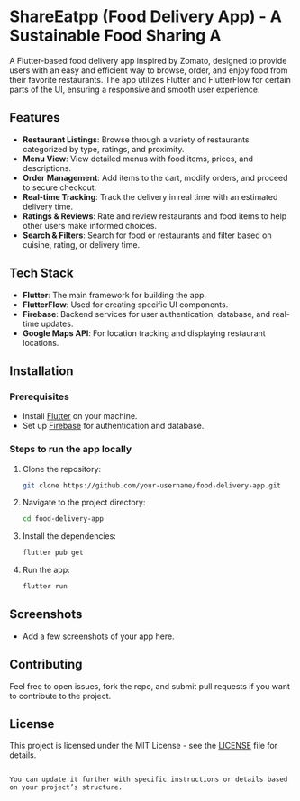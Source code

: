 # ShareEatpp (Food Delivery App) - A Sustainable Food Sharing A

A Flutter-based food delivery app inspired by Zomato, designed to provide users with an easy and efficient way to browse, order, and enjoy food from their favorite restaurants. The app utilizes Flutter and FlutterFlow for certain parts of the UI, ensuring a responsive and smooth user experience.

## Features

- **Restaurant Listings**: Browse through a variety of restaurants categorized by type, ratings, and proximity.
- **Menu View**: View detailed menus with food items, prices, and descriptions.
- **Order Management**: Add items to the cart, modify orders, and proceed to secure checkout.
- **Real-time Tracking**: Track the delivery in real time with an estimated delivery time.
- **Ratings & Reviews**: Rate and review restaurants and food items to help other users make informed choices.
- **Search & Filters**: Search for food or restaurants and filter based on cuisine, rating, or delivery time.

## Tech Stack

- **Flutter**: The main framework for building the app.
- **FlutterFlow**: Used for creating specific UI components.
- **Firebase**: Backend services for user authentication, database, and real-time updates.
- **Google Maps API**: For location tracking and displaying restaurant locations.

## Installation

### Prerequisites
- Install [Flutter](https://flutter.dev/docs/get-started/install) on your machine.
- Set up [Firebase](https://firebase.google.com/docs/flutter/setup) for authentication and database.

### Steps to run the app locally

1. Clone the repository:
   ```bash
   git clone https://github.com/your-username/food-delivery-app.git
   ```

2. Navigate to the project directory:
   ```bash
   cd food-delivery-app
   ```

3. Install the dependencies:
   ```bash
   flutter pub get
   ```

4. Run the app:
   ```bash
   flutter run
   ```

## Screenshots

- Add a few screenshots of your app here.

## Contributing

Feel free to open issues, fork the repo, and submit pull requests if you want to contribute to the project.

## License

This project is licensed under the MIT License - see the [LICENSE](LICENSE) file for details.
```

You can update it further with specific instructions or details based on your project’s structure.
